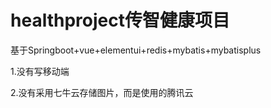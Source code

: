 # healthproject传智健康项目
基于Springboot+vue+elementui+redis+mybatis+mybatisplus

1.没有写移动端

2.没有采用七牛云存储图片，而是使用的腾讯云


